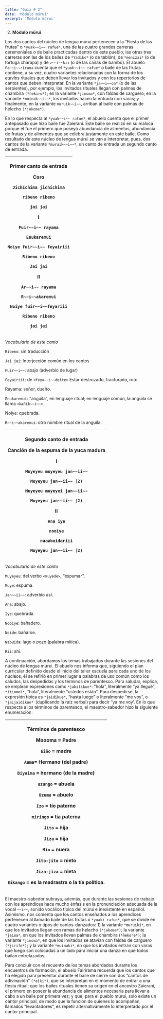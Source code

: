```yaml
---
title: "Guía # 2"
date: 'Módulo múrui'
excerpt: 'Módulo múrui'
---
```


2. **Módulo múrui**

Los dos cantos del núcleo de lengua múrui pertenecen a la “Fiesta de las frutas” o `*yuak~~i~~ rafue*`, una de las cuatro grandes carreras ceremoniales o de baile practicadas dentro de este pueblo; las otras tres carreras son las de los bailes de `*Yadiko*` (o de tablón), de `*menizai*` (o de tortuga charapa) y de `z~~i~~kii` (o de las cañas de bambú). El abuelo `Fa~~i~~rirama` cuenta que el `*yuak~~i~~ rafue*` o baile de las frutas contiene, a su vez, cuatro variantes relacionadas con la forma de los atavíos rituales que deben llevar los invitados y con los repertorios de cantos que deben interpretar. En la variante `*ja~~i~~oa*` (o de las serpientes), por ejemplo, los invitados rituales llegan con palmas de chambira `(*ñekiro*)`; en la variante `*jimoma*`, con faldas de carguero; en la variante `*muinak~~i~~*`, los invitados hacen la entrada con varas; y finalmente, en la variante `muruik~~i~~`, arriban al baile con palmas de helecho `(*jokome*)`.   

En lo que respecta al `*yuak~~i~~ rafue*`, el abuelo cuenta que el primer antepasado que hizo baile fue Zaierani. Este baile se realizó en su maloca porque él fue el primero que poseyó abundancia de alimentos, abundancia de frutas y de alimentos que se celebra justamente en este baile. Como resultado de este núcleo de lengua múrui se van a interpretar, pues, dos cantos de la variante `*muruik~~i~~*`, un canto de entrada un segundo canto de entrada. 

|<p>**Primer canto de entrada**</p><p>Coro</p><p>`Jichíchima jichíchima`</p><p>`ribeno ribeno`</p><p>`jai jai`</p><p>I</p><p>`Fuir~~i~~ rayama`</p><p>`Enukaremui`</p><p>`Noiye fuir~~i~~ feyairiii`</p><p>`Ribeno ribeno`</p><p>`Jai jai`</p><p>II</p><p>`Ar~~i~~ rayama`</p><p>`R~~i~~akaremui`</p><p>`Noiye fuir~~i~~feyariii`</p><p>`Ribeno ribeno`</p><p>`jai jai`</p><p></p>|
| :-: |
*Vocabulario de este canto* 

`Ribeno`: sin traducción

`Jai jai`: Interjección común en los cantos 

`Fuir~~i~~`: abajo (adverbio de lugar)

`Feyairiii`: de `<feya~~i~~deite>` Estar destrozado, fracturado, roto

Rayama: señor, dueño.

`Enukaremui`: “anguila”, en lenguaje ritual; en lenguaje común, la anguila se llama `<kañik~~i~~>`

Noiye: quebrada.

`R~~i~~akaremui`: otro nombre ritual de la anguila.

|<p>**Segundo canto de entrada**</p><p>**Canción de la espuma de la yuca madura**</p><p>I</p><p>`Muyeyeu muyeyeu jan~~ii~~`</p><p>`Muyeyeu jan~~ii~~ (2)`</p><p>`Muyeyeu muyeyei jan~~ii~~`</p><p>`Muyeyeu jan~~ii~~ (2)`</p><p></p><p>II</p><p>`Ana iye`</p><p>`nooiye`</p><p>`naaabuidariii`</p><p>`Muyeyeu jan~~ii~~ (2)`</p>|
| :-: |
*Vocabulario de este canto*

`Muyeyeu`: del verbo `<muyede>`, “espumar”.

`Muye`: espuma.

`Jan~~ii~~`: adverbio así.

`Ana`: abajo.

`Iye`: quebrada.

`Nooiye`: bañadero.

`Noide`: bañarse. 

`Nabuida`: lago o pozo (palabra mítica).

`Rii`: ahí.

A continuación, abordamos los temas trabajados durante las sesiones del núcleo de lengua múrui. El abuelo nos informa que, siguiendo el plan curricular definido desde el inicio del taller escuela para cada uno de los núcleos, él se refirió en primer lugar a palabras de uso común como los saludos, las despedidas y los términos de parentesco. Para saludar, explica, se emplean expresiones como `*jabitikue*`: “hola”, literalmente “ya llegué”; `*itiomoi*`, “hola”, literalmente “ustedes están”. Para despedirse, la expresión típica es `*jaidikue*`, “hasta luego” o literalmente “me voy”, o `*jaijaidikue* `(duplicando la raíz verbal) para decir “ya me voy’. En lo que respecta a los términos de parentesco, el maestro-sabedor hizo la siguiente enumeración: 


|<p>**Términos de parentesco**</p><p>Moooma = Padre</p><p>`Eiño` = madre</p><p>`Aama`= Hermano (del padre)</p><p>`Biyaima` = hermano (de la madre)</p><p>`uzungo` = abuela</p><p>`Uzuma` = abuelo</p><p>`Izo` = tío paterno</p><p>`miringo` = tía paterna</p><p>`Jito` = hija</p><p>`Jiza` = hija</p><p>`Mio` = nuera</p><p>`Jito-jito` = nieto</p><p>`Jiza-jiza` = nieta</p><p>`Eikango` = es la madrastra o la tía política.</p><p></p>|
| :-: |

El maestro-sabedor subraya, además, que durante las sesiones de trabajo con los aprendices hace mucho énfasis en la pronunciación adecuada de la vocal `~~i~~`, sonido vocálico típico del múrui e inexistente en español. Asimismo, nos comenta que los cantos enseñados a los aprendices pertenecen al llamado baile de las frutas o `*yuaki rafue*`, que se divide en cuatro variantes o tipos de cantos-danzados: 1) la variante `*muruiki*`, en que los invitados llegan con ramas de helecho `(*jokome*)`; la variante `*jaioa*`, en que los invitados llevan palmas de chambira (`*ñekore*)`; la variante `*jimoma*`, en que los invitados se atavían con faldas de carguero `(*jirife*)`; y la variante `*muinaki*`, en que los invitados entran con varas que luego son colocadas a un lado para iniciar una danza en que todos bailan entrelazados. 

Para concluir con el recuento de los temas abordados durante los encuentros de formación, el abuelo Fairirama recuerda que los cantos que ha elegido para presentar durante el baile de cierre son dos “cantos de adivinación” `(*eiki*)`, que se interpretan en el momento de entrar a una fiesta ritual; que los bailes rituales tienen su origen en el ancestro Zaierani, el primero en poseer la abundancia de alimentos necesaria para llevar a cabo a un baile por primera vez; y que, para el pueblo múrui, solo existe un cantor principal, de modo que la función de quienes lo acompañan, llamados “levantadores”, es repetir alternativamente lo interpretado por el cantor principal. 